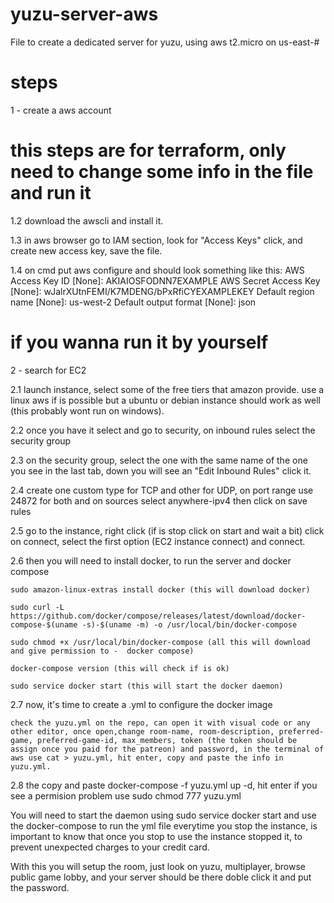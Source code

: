 # yuzu-server-aws
File to create a dedicated server for yuzu, using aws t2.micro on us-east-#

# steps

1 - create a aws account 

# this steps are for terraform, only need to change some info in the file and run it
1.2 download the awscli and install it.

1.3 in aws browser go to IAM section, look for "Access Keys" click, and create new access key, save the file.

1.4 on cmd put aws configure and should look something like this:
        AWS Access Key ID [None]: AKIAIOSFODNN7EXAMPLE
        AWS Secret Access Key [None]: wJalrXUtnFEMI/K7MDENG/bPxRfiCYEXAMPLEKEY
        Default region name [None]: us-west-2
        Default output format [None]: json

# if you wanna run it by yourself

2 - search for EC2

2.1 launch instance, select some of the free tiers that amazon provide. use a linux aws if is possible but a ubuntu or debian instance should work as well (this probably wont run on windows).

2.2 once you have it select and go to security, on inbound rules select the security group

2.3 on the security group, select the one with the same name of the one you see in the last tab, down you will see an "Edit Inbound Rules" click it.

2.4 create one custom type for TCP and other for UDP, on port range use 24872 for both and on sources select anywhere-ipv4 then click on save rules

2.5 go to the instance, right click (if is stop click on start and wait a bit) click on connect, select the first option (EC2 instance connect) and connect.

2.6 then you will need to install docker, to run the server and docker compose
    
    sudo amazon-linux-extras install docker (this will download docker)
    
    sudo curl -L https://github.com/docker/compose/releases/latest/download/docker-compose-$(uname -s)-$(uname -m) -o /usr/local/bin/docker-compose
    
    sudo chmod +x /usr/local/bin/docker-compose (all this will download and give permission to -  docker compose)
    
    docker-compose version (this will check if is ok)

    sudo service docker start (this will start the docker daemon)

2.7 now, it's time to create a .yml to configure the docker image

    check the yuzu.yml on the repo, can open it with visual code or any other editor, once open,change room-name, room-description, preferred-game, preferred-game-id, max_members, token (the token should be assign once you paid for the patreon) and password, in the terminal of aws use cat > yuzu.yml, hit enter, copy and paste the info in yuzu.yml.

2.8 the copy and paste docker-compose -f yuzu.yml up -d, hit enter
    if you see a permision problem use sudo chmod 777 yuzu.yml

You will need to start the daemon using sudo service docker start and use the docker-compose to run the yml file everytime you stop the instance, is important to know that once you stop to use the instance stopped it, to prevent unexpected charges to your credit card.

With this you will setup the room, just look on yuzu, multiplayer, browse public game lobby, and your server should be there doble click it and put the password.
